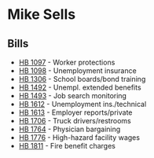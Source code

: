 # Mike Sells
## Bills
* [HB 1097](bill/2021-22/hb/1097/) - Worker protections
* [HB 1098](bill/2021-22/hb/1098/) - Unemployment insurance
* [HB 1306](bill/2021-22/hb/1306/) - School boards/bond training
* [HB 1492](bill/2021-22/hb/1492/) - Unempl. extended benefits
* [HB 1493](bill/2021-22/hb/1493/) - Job search monitoring
* [HB 1612](bill/2021-22/hb/1612/) - Unemployment ins./technical
* [HB 1613](bill/2021-22/hb/1613/) - Employer reports/private
* [HB 1706](bill/2021-22/hb/1706/) - Truck drivers/restrooms
* [HB 1764](bill/2021-22/hb/1764/) - Physician bargaining
* [HB 1776](bill/2021-22/hb/1776/) - High-hazard facility wages
* [HB 1811](bill/2021-22/hb/1811/) - Fire benefit charges
